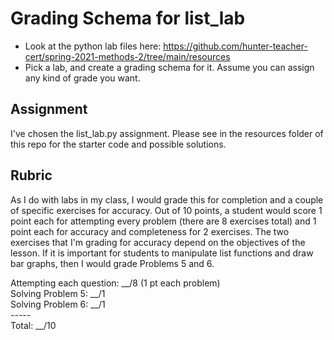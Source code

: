 # Grading Schema for list_lab
* Look at the python lab files here: https://github.com/hunter-teacher-cert/spring-2021-methods-2/tree/main/resources
* Pick a lab, and create a grading schema for it. Assume you can assign any kind of grade you want.

## Assignment
I've chosen the list_lab.py assignment. Please see in the resources folder of this repo for the starter code and possible solutions.

## Rubric
As I do with labs in my class, I would grade this for completion and a couple of specific exercises for accuracy. Out of 10 points, a student would score 1 point each for attempting every problem (there are 8 exercises total) and 1 point each for accuracy and completeness for 2 exercises. The two exercises that I'm grading for accuracy depend on the objectives of the lesson. If it is important for students to manipulate list functions and draw bar graphs, then I would grade Problems 5 and 6.

Attempting each question: __/8 (1 pt each problem) \
Solving Problem 5:        __/1 \
Solving Problem 6:        __/1 \
                         ----- \
Total:                   __/10

